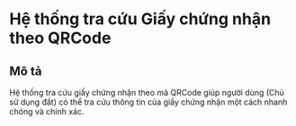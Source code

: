 # Hệ thống tra cứu Giấy chứng nhận theo QRCode

## Mô tả
Hệ thống tra cứu giấy chứng nhận theo mã QRCode giúp người dùng (Chủ sử dụng đất) có thể tra cứu thông tin của giấy chứng nhận một cách nhanh chóng và chính xác.